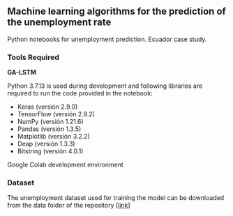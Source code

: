 ## Machine learning algorithms for the prediction of the unemployment rate

<p>
Python notebooks for unemployment prediction. Ecuador case study.
</p>

### Tools Required

**GA-LSTM**

<p>Python 3.7.13 is used during development and following libraries are required to run the code provided in the notebook:</p>

* Keras (versión 2.9.0) 
* TensorFlow (versión 2.9.2)
* NumPy (versión 1.21.6)
* Pandas (versión 1.3.5)
* Matplotlib (versión 3.2.2)
* Deap (versión 1.3.3)
* Bitstring (versión 4.0.1) 

Google Colab development environment

### Dataset

The unemployment dataset used for training the model can be downloaded from the data folder of the repository [[link]](https://github.com/kevinmero/unemployment-rate-prediction/tree/main/data/desempleo.csv)

